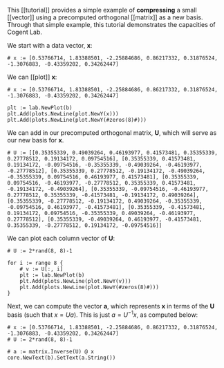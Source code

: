 This [[tutorial]] provides a simple example of **compressing** a small [[vector]] using a precomputed orthogonal [[matrix]] as a new basis. Through that simple example, this tutorial demonstrates the capacities of Cogent Lab.

We start with a data vector, **x**:

```Goal
# x := [0.53766714, 1.83388501, -2.25884686, 0.86217332, 0.31876524, -1.3076883, -0.43359202, 0.34262447]
```

We can [[plot]] **x**:

```Goal
# x := [0.53766714, 1.83388501, -2.25884686, 0.86217332, 0.31876524, -1.3076883, -0.43359202, 0.34262447]

plt := lab.NewPlot(b)
plt.Add(plots.NewLine(plot.NewY(x)))
plt.Add(plots.NewLine(plot.NewY(#zeros(8)#)))
```

We can add in our precomputed orthogonal matrix, **U**, which will serve as our new basis for **x**.

```Goal
# U := [[0.35355339, 0.49039264, 0.46193977, 0.41573481, 0.35355339, 0.27778512, 0.19134172, 0.09754516], [0.35355339, 0.41573481, 0.19134172, -0.09754516, -0.35355339, -0.49039264, -0.46193977, -0.27778512], [0.35355339, 0.27778512, -0.19134172, -0.49039264, -0.35355339, 0.09754516, 0.46193977, 0.41573481], [0.35355339, 0.09754516, -0.46193977, -0.27778512, 0.35355339, 0.41573481, -0.19134172, -0.49039264], [0.35355339, -0.09754516, -0.46193977, 0.27778512, 0.35355339, -0.41573481, -0.19134172, 0.49039264], [0.35355339, -0.27778512, -0.19134172, 0.49039264, -0.35355339, -0.09754516, 0.46193977, -0.41573481], [0.35355339, -0.41573481, 0.19134172, 0.09754516, -0.35355339, 0.49039264, -0.46193977, 0.27778512], [0.35355339, -0.49039264, 0.46193977, -0.41573481, 0.35355339, -0.27778512, 0.19134172, -0.09754516]]
```

We can plot each column vector of **U**:

```Goal
# U := 2*rand(8, 8)-1

for i := range 8 {
    # v := U[:, i]
    plt := lab.NewPlot(b)
    plt.Add(plots.NewLine(plot.NewY(v)))
    plt.Add(plots.NewLine(plot.NewY(#zeros(8)#)))
}
```

Next, we can compute the vector **a**, which represents **x** in terms of the **U** basis (such that $x = Ua$). This is just $a = U^{-1}x$, as computed below:

```Goal
# x := [0.53766714, 1.83388501, -2.25884686, 0.86217332, 0.31876524, -1.3076883, -0.43359202, 0.34262447]
# U := 2*rand(8, 8)-1

# a := matrix.Inverse(U) @ x
core.NewText(b).SetText(a.String())
```
